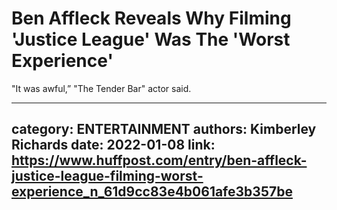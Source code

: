 # Ben Affleck Reveals Why Filming 'Justice League' Was The 'Worst Experience'

"It was awful,” "The Tender Bar" actor said.

---
category: ENTERTAINMENT
authors: Kimberley Richards
date: 2022-01-08
link: https://www.huffpost.com/entry/ben-affleck-justice-league-filming-worst-experience_n_61d9cc83e4b061afe3b357be
---
